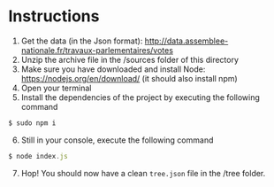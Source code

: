 # Instructions

1. Get the data (in the Json format): http://data.assemblee-nationale.fr/travaux-parlementaires/votes
2. Unzip the archive file in the /sources folder of this directory
3. Make sure you have downloaded and install Node: https://nodejs.org/en/download/ (it should also install npm)
4. Open your terminal
5. Install the dependencies of the project by executing the following command

```js
$ sudo npm i
```

6. Still in your console, execute the following command

```js
$ node index.js
```

7. Hop! You should now have a clean `tree.json` file in the /tree folder. 
